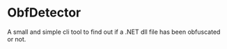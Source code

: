 # ObfDetector
A small and simple cli tool to find out if a .NET dll file has been obfuscated or not.
